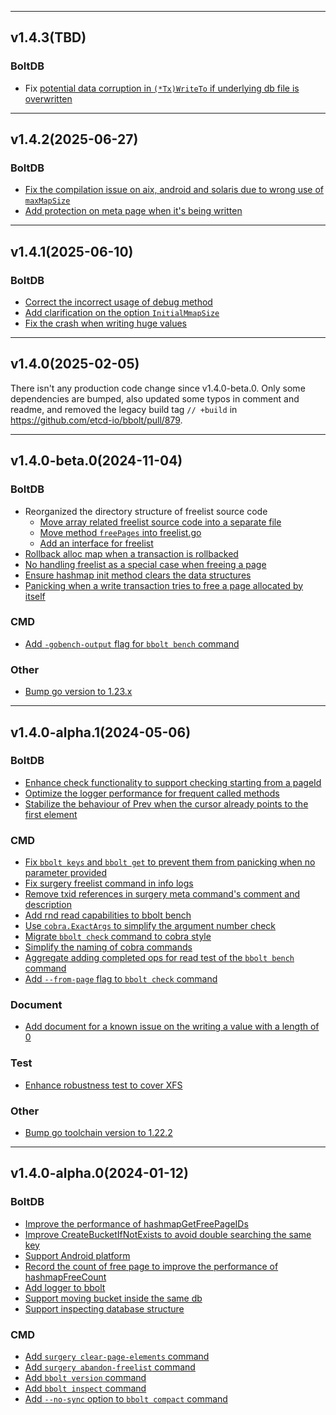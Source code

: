 
<hr>

## v1.4.3(TBD)

### BoltDB
- Fix [potential data corruption in `(*Tx)WriteTo` if underlying db file is overwritten](https://github.com/etcd-io/bbolt/pull/1058)

<hr>

## v1.4.2(2025-06-27)

### BoltDB
- [Fix the compilation issue on aix, android and solaris due to wrong use of `maxMapSize`](https://github.com/etcd-io/bbolt/pull/990)
- [Add protection on meta page when it's being written](https://github.com/etcd-io/bbolt/pull/1005)

<hr>

## v1.4.1(2025-06-10)

### BoltDB
- [Correct the incorrect usage of debug method](https://github.com/etcd-io/bbolt/pull/905)
- [Add clarification on the option `InitialMmapSize`](https://github.com/etcd-io/bbolt/pull/943)
- [Fix the crash when writing huge values](https://github.com/etcd-io/bbolt/pull/978)

<hr>

## v1.4.0(2025-02-05)
There isn't any production code change since v1.4.0-beta.0. Only some dependencies
are bumped, also updated some typos in comment and readme, and removed the legacy
build tag `// +build` in https://github.com/etcd-io/bbolt/pull/879.

<hr>

## v1.4.0-beta.0(2024-11-04)

### BoltDB
- Reorganized the directory structure of freelist source code
  - [Move array related freelist source code into a separate file](https://github.com/etcd-io/bbolt/pull/777)
  - [Move method `freePages` into freelist.go](https://github.com/etcd-io/bbolt/pull/783)
  - [Add an interface for freelist](https://github.com/etcd-io/bbolt/pull/775)
- [Rollback alloc map when a transaction is rollbacked](https://github.com/etcd-io/bbolt/pull/819)
- [No handling freelist as a special case when freeing a page](https://github.com/etcd-io/bbolt/pull/788)
- [Ensure hashmap init method clears the data structures](https://github.com/etcd-io/bbolt/pull/794)
- [Panicking when a write transaction tries to free a page allocated by itself](https://github.com/etcd-io/bbolt/pull/792)

### CMD
- [Add `-gobench-output` flag for `bbolt bench` command](https://github.com/etcd-io/bbolt/pull/765)

### Other
- [Bump go version to 1.23.x](https://github.com/etcd-io/bbolt/pull/821)

<hr>

## v1.4.0-alpha.1(2024-05-06)

### BoltDB
- [Enhance check functionality to support checking starting from a pageId](https://github.com/etcd-io/bbolt/pull/659)
- [Optimize the logger performance for frequent called methods](https://github.com/etcd-io/bbolt/pull/741)
- [Stabilize the behaviour of Prev when the cursor already points to the first element](https://github.com/etcd-io/bbolt/pull/734)

### CMD
- [Fix `bbolt keys` and `bbolt get` to prevent them from panicking when no parameter provided](https://github.com/etcd-io/bbolt/pull/682)
- [Fix surgery freelist command in info logs](https://github.com/etcd-io/bbolt/pull/700)
- [Remove txid references in surgery meta command's comment and description](https://github.com/etcd-io/bbolt/pull/703)
- [Add rnd read capabilities to bbolt bench](https://github.com/etcd-io/bbolt/pull/711)
- [Use `cobra.ExactArgs` to simplify the argument number check](https://github.com/etcd-io/bbolt/pull/728)
- [Migrate `bbolt check` command to cobra style](https://github.com/etcd-io/bbolt/pull/723)
- [Simplify the naming of cobra commands](https://github.com/etcd-io/bbolt/pull/732)
- [Aggregate adding completed ops for read test of the `bbolt bench` command](https://github.com/etcd-io/bbolt/pull/721)
- [Add `--from-page` flag to `bbolt check` command](https://github.com/etcd-io/bbolt/pull/737)

### Document
- [Add document for a known issue on the writing a value with a length of 0](https://github.com/etcd-io/bbolt/pull/730)

### Test
- [Enhance robustness test to cover XFS](https://github.com/etcd-io/bbolt/pull/707)

### Other
- [Bump go toolchain version to 1.22.2](https://github.com/etcd-io/bbolt/pull/712)

<hr>

## v1.4.0-alpha.0(2024-01-12)

### BoltDB
- [Improve the performance of hashmapGetFreePageIDs](https://github.com/etcd-io/bbolt/pull/419)
- [Improve CreateBucketIfNotExists to avoid double searching the same key](https://github.com/etcd-io/bbolt/pull/532)
- [Support Android platform](https://github.com/etcd-io/bbolt/pull/571)
- [Record the count of free page to improve the performance of hashmapFreeCount](https://github.com/etcd-io/bbolt/pull/585)
- [Add logger to bbolt](https://github.com/etcd-io/bbolt/issues/509)
- [Support moving bucket inside the same db](https://github.com/etcd-io/bbolt/pull/635)
- [Support inspecting database structure](https://github.com/etcd-io/bbolt/pull/674)

### CMD
- [Add `surgery clear-page-elements` command](https://github.com/etcd-io/bbolt/pull/417)
- [Add `surgery abandon-freelist` command](https://github.com/etcd-io/bbolt/pull/443)
- [Add `bbolt version` command](https://github.com/etcd-io/bbolt/pull/552)
- [Add `bbolt inspect` command](https://github.com/etcd-io/bbolt/pull/674)
- [Add `--no-sync` option to `bbolt compact` command](https://github.com/etcd-io/bbolt/pull/290)
